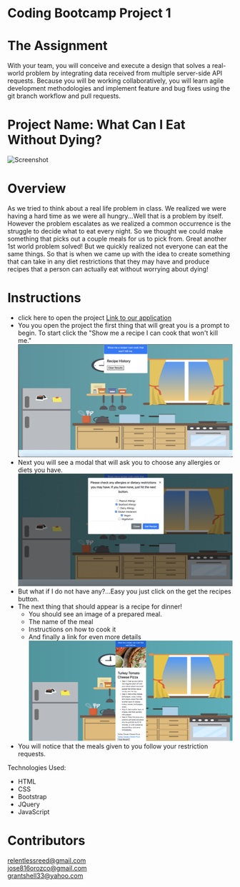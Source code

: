 # Coding Bootcamp Project 1

# The Assignment

With your team, you will conceive and execute a design that solves a real-world problem by integrating data received from multiple server-side API requests. Because you will be working collaboratively, you will learn agile development methodologies and implement feature and bug fixes using the git branch workflow and pull requests.

# Project Name: What Can I Eat Without Dying?

![Screenshot](./images/demo.gif)

# Overview

As we tried to think about a real life problem in class. We realized we were having a hard time as we were all hungry...Well that is a problem by itself. However the problem escalates as we realized a common occurrence is the struggle to decide what to eat every night. So we thought we could make something that picks out a couple meals for us to pick from. Great another 1st world problem solved! But we quickly realized not everyone can eat the same things. So that is when we came up with the idea to create something that can take in any diet restrictions that they may have and produce recipes that a person can actually eat without worrying about dying!

# Instructions

- click here to open the project [Link to our application](https://relentlessreed.github.io/project1/)
- You you open the project the first thing that will great you is a prompt to begin. To start click the "Show me a recipe I can cook that won't kill me."
  ![Screenshot](./images/mainscreen.png)
- Next you will see a modal that will ask you to choose any allergies or diets you have.
  ![Screenshot](./images/picking.png)
- But what if I do not have any?...Easy you just click on the get the recipes button.
- The next thing that should appear is a recipe for dinner!
  - You should see an image of a prepared meal.
  - The name of the meal
  - Instructions on how to cook it
  - And finally a link for even more details
    ![Screenshot](./images/fullrecipe.png)
- You will notice that the meals given to you follow your restriction requests.

Technologies Used:

- HTML
- CSS
- Bootstrap
- JQuery
- JavaScript

# Contributors

[relentlessreed@gmail.com](mailto:relentlessreed@gmail.com?subject=GitHub)
<br>
[jose816orozco@gmail.com](mailto:jose816orozco@gmail.com?subject=GitHub)
<br>
[grantshell33@yahoo.com](mailto:grantshell33@yahoo.com?subject=GitHub)
